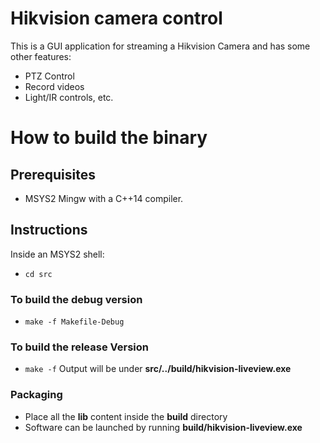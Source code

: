 # Hikvision camera control
This is a GUI application for streaming a Hikvision Camera and has some other features:
- PTZ Control
- Record videos
- Light/IR controls, etc.

# How to build the binary
## Prerequisites
- MSYS2 Mingw with a C++14 compiler.

## Instructions
Inside an MSYS2 shell:
- `cd src`
### To build the debug version
- `make -f Makefile-Debug`
### To build the release Version
- `make -f`
Output will be under **src/../build/hikvision-liveview.exe**

### Packaging
- Place all the **lib** content inside the **build** directory
- Software can be launched by running **build/hikvision-liveview.exe**